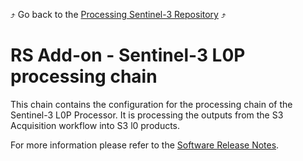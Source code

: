 :arrow_heading_up: Go back to the [Processing Sentinel-3 Repository](../README.md) :arrow_heading_up:

# RS Add-on - Sentinel-3 L0P processing chain

This chain contains the configuration for the processing chain of the Sentinel-3 L0P Processor. It is processing the outputs from the S3 Acquisition workflow into S3 l0 products.

For more information please refer to the [Software Release Notes](./doc/SRN.md).
